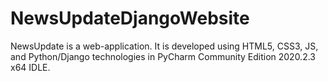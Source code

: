 # NewsUpdateDjangoWebsite
NewsUpdate is a web-application. It is developed using HTML5, CSS3, JS, and Python/Django technologies in PyCharm Community Edition 2020.2.3 x64 IDLE.
